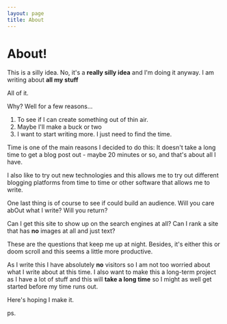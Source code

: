 ```yaml
---
layout: page
title: About
---
```

# About!

This is a silly idea. No, it's a **really silly idea** and I'm doing it anyway. I am writing about **all my stuff**

All of it. 

Why? Well for a few reasons...

1. To see if I can create something out of thin air.
2. Maybe I'll make a buck or two
3. I want to start writing more. I just need to find the time. 

Time is one of the main reasons I decided to do this: It doesn't take a long time to get a blog post out - maybe 20 minutes or so, and that's about all I have. 

I also like to try out new technologies and  this allows me to try out different blogging platforms from time to time or other software that allows me to write. 

One last thing is of course to see if could build an audience. Will you care abOut what I write? Will you return? 

Can I get this site to show up on the search engines at all? Can I rank a site that has **no** images at all and just text? 

These are the questions that keep me up at night. Besides, it's either this or doom scroll and this seems a little more productive. 

As I write this I have absolutely **no** visitors so I am not too worried about what I write about at this time. I also want to make this a long-term project as I have a lot of stuff and this will  **take a long time** so I might as well get started before my time runs out. 

Here's hoping I make it. 

ps. 









